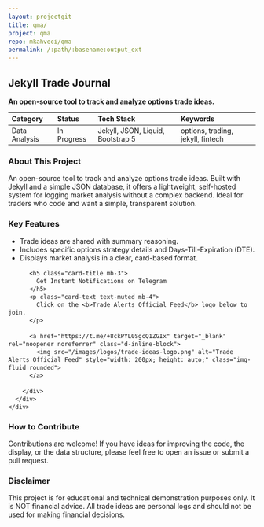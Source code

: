 ```yaml
---
layout: projectgit
title: qma/
project: qma
repo: mkahveci/qma
permalink: /:path/:basename:output_ext
---
```


## Jekyll Trade Journal

**An open-source tool to track and analyze options trade ideas.**

| Category      | Status      | Tech Stack                      | Keywords                          |
| :------------ | :---------- | :------------------------------ | :-------------------------------- |
| Data Analysis | In Progress | Jekyll, JSON, Liquid, Bootstrap 5 | options, trading, jekyll, fintech |

### About This Project
An open-source tool to track and analyze options trade ideas. Built with Jekyll and a simple JSON database, it offers a lightweight, self-hosted system for logging market analysis without a complex backend. Ideal for traders who code and want a simple, transparent solution.

### Key Features
* Trade ideas are shared with summary reasoning.
* Includes specific options strategy details and Days-Till-Expiration (DTE).
* Displays market analysis in a clear, card-based format.

<div class="container my-5">
  <div class="row justify-content-center">
    <div class="col-lg-8">
      <div class="card shadow-sm border-0 p-4 text-center">
        <div class="card-body d-flex flex-column align-items-center justify-content-center">

          <h5 class="card-title mb-3">
            Get Instant Notifications on Telegram
          </h5>
          <p class="card-text text-muted mb-4">
            Click on the <b>Trade Alerts Official Feed</b> logo below to join.
          </p>

          <a href="https://t.me/+8ckPYL0SgcQ1ZGIx" target="_blank" rel="noopener noreferrer" class="d-inline-block">
            <img src="/images/logos/trade-ideas-logo.png" alt="Trade Alerts Official Feed" style="width: 200px; height: auto;" class="img-fluid rounded">
          </a>

        </div>
      </div>
    </div>
  </div>
</div>

### How to Contribute
Contributions are welcome! If you have ideas for improving the code, the display, or the data structure, please feel free to open an issue or submit a pull request.

### Disclaimer
This project is for educational and technical demonstration purposes only. It is NOT financial advice. All trade ideas are personal logs and should not be used for making financial decisions.
